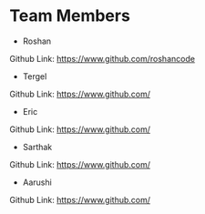 
# Team Members

* Roshan 

Github Link: https://www.github.com/roshancode

* Tergel

Github Link: https://www.github.com/

* Eric 

Github Link: https://www.github.com/

* Sarthak

Github Link: https://www.github.com/

* Aarushi

Github Link: https://www.github.com/
